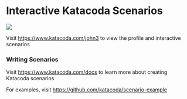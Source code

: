 # Interactive Katacoda Scenarios

[![](http://shields.katacoda.com/katacoda/john3/count.svg)](https://www.katacoda.com/john3 "Get your profile on Katacoda.com")

Visit https://www.katacoda.com/john3 to view the profile and interactive scenarios

### Writing Scenarios
Visit https://www.katacoda.com/docs to learn more about creating Katacoda scenarios

For examples, visit https://github.com/katacoda/scenario-example
